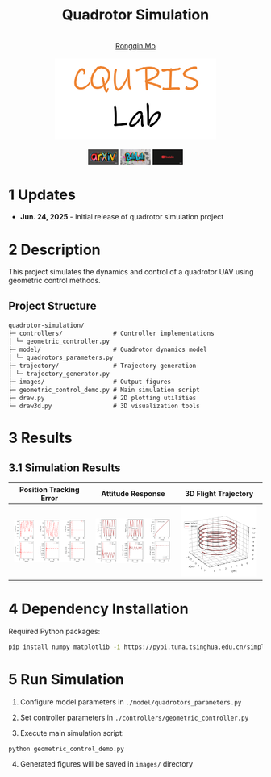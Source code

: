 <div align="center">
    <h1>Quadrotor Simulation</h1>
    <br>
    <a href="https://github.com/thecatinbed" target="_blank">Rongqin Mo</a>
    <br>
    <br>
    <div class="text-center">
        <img src="figure/rislab.png" alt="Lab Logo" class="mx-auto" width="320">
    </div>
    <br>
    <a href='https://arxiv.org'><img alt='arxiv' src='./figure/arXiv.png' width="60"></a>  
    <a href="https://www.bilibili.com"><img alt="Bilibili" src="./figure/Bilibili.png" width="60"/></a>  
    <a href="https://www.youtube.com"><img alt="Youtube" src="./figure/Youtube.png" width="60"/></a>
</div>

# 1 Updates
* **Jun. 24, 2025** - Initial release of quadrotor simulation project

# 2 Description
This project simulates the dynamics and control of a quadrotor UAV using geometric control methods.

## Project Structure
```
quadrotor-simulation/
├─ controllers/              # Controller implementations
│ └─ geometric_controller.py
├─ model/                    # Quadrotor dynamics model
│ └─ quadrotors_parameters.py
├─ trajectory/               # Trajectory generation
│ └─ trajectory_generator.py
├─ images/                   # Output figures
├─ geometric_control_demo.py # Main simulation script
├─ draw.py                   # 2D plotting utilities
└─ draw3d.py                 # 3D visualization tools
```
# 3 Results

## 3.1 Simulation Results
<div align="center">

| Position Tracking Error | Attitude Response | 3D Flight Trajectory |
| :---------------------: | :---------------: | :------------------: |
| <img src="images/error.png" width="95%"> | <img src="images/euler.png" width="95%"> | <img src="images/euler3D.png" width="95%"> |

</div>

# 4 Dependency Installation
Required Python packages:
```bash
pip install numpy matplotlib -i https://pypi.tuna.tsinghua.edu.cn/simple
```
# 5 Run Simulation
1. Configure model parameters in `./model/quadrotors_parameters.py`

2. Set controller parameters in `./controllers/geometric_controller.py`

3. Execute main simulation script:
```bash
python geometric_control_demo.py
```
4. Generated figures will be saved in `images/` directory

